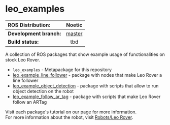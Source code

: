 # leo_examples


| ROS Distribution: | Noetic |
|:---|:---:|
| **Development branch:** | [master] |
| **Build status:** | tbd |

A collection of ROS packages that show example usage of functionalities on stock Leo Rover.

* `leo_examples` - Metapackage for this repository
* [leo_example_line_follower] - package with nodes that make Leo Rover a line follower
* [leo_example_object_detection] - package with scripts that allow to run object detection on the robot
* [leo_example_follow_ar_tag] - package with scripts that make Leo Rover follow an ARTag

Visit each package's tutorial on our page for more information. \
For more information about the robot, visit [Robots/Leo Rover].


[master]: https://github.com/LeoRover/leo_examples/tree/master
[Robots/Leo Rover]: http://wiki.ros.org/Robots/Leo%20Rover
[leo_example_line_follower]: https://www.leorover.tech/integrations/line-follower
[leo_example_object_detection]: https://www.leorover.tech/integrations/object-detection
[leo_example_follow_ar_tag]: https://www.leorover.tech/integrations/follow-artag
